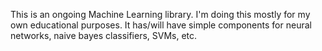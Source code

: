 This is an ongoing Machine Learning library. I'm doing this mostly for my own educational purposes. 
It has/will have simple components for neural networks, naive bayes classifiers, SVMs, etc.